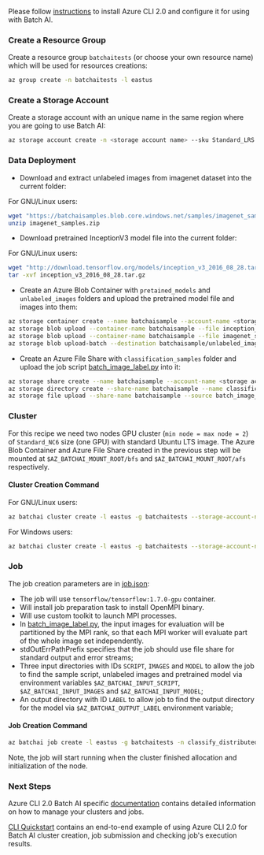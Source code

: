 Please follow [instructions](/documentation/using-azure-cli-20.md) to install Azure CLI 2.0 and configure it for using with Batch AI.

### Create a Resource Group

Create a resource group ```batchaitests``` (or choose your own resource name) which will be used for resources creations:

```sh
az group create -n batchaitests -l eastus
```

### Create a Storage Account

Create a storage account with an unique name in the same region where you are going to use Batch AI:

```sh
az storage account create -n <storage account name> --sku Standard_LRS -l eastus -g batchaitests
```

### Data Deployment

- Download and extract unlabeled images from imagenet dataset into the current folder:

For GNU/Linux users:

```sh
wget "https://batchaisamples.blob.core.windows.net/samples/imagenet_samples.zip?st=2017-09-29T18%3A29%3A00Z&se=2099-12-31T08%3A00%3A00Z&sp=rl&sv=2016-05-31&sr=c&sig=PmhL%2BYnYAyNTZr1DM2JySvrI12e%2F4wZNIwCtf7TRI%2BM%3D" -O imagenet_samples.zip
unzip imagenet_samples.zip
```

- Download pretrained InceptionV3 model file into the current folder:

For GNU/Linux users:

```sh
wget "http://download.tensorflow.org/models/inception_v3_2016_08_28.tar.gz" -O inception_v3_2016_08_28.tar.gz
tar -xvf inception_v3_2016_08_28.tar.gz
```

- Create an Azure Blob Container with `pretained_models` and `unlabeled_images` folders and upload the pretrained model file and images into them:

```sh
az storage container create --name batchaisample --account-name <storage account name>
az storage blob upload --container-name batchaisample --file inception_v3.ckpt --name pretained_models/inception_v3.ckpt --account-name <storage account name>
az storage blob upload --container-name batchaisample --file imagenet_slim_labels.txt --name pretained_models/imagenet_slim_labels.txt --account-name <storage account name> 
az storage blob upload-batch --destination batchaisample/unlabeled_images --source samples --account-name <storage account name>
```

- Create an Azure File Share with `classification_samples` folder and upload the job script [batch_image_label.py](./batch_image_label.py) into it:

```sh
az storage share create --name batchaisample --account-name <storage account name>
az storage directory create --share-name batchaisample --name classification_samples --account-name <storage account name>
az storage file upload --share-name batchaisample --source batch_image_label.py --path classification_samples --account-name <storage account name>
```

### Cluster

For this recipe we need two nodes GPU cluster (`min node = max node = 2`) of `Standard_NC6` size (one GPU) with standard Ubuntu LTS image. The Azure Blob Container and Azure File Share created in the previous step will be mounted at `$AZ_BATCHAI_MOUNT_ROOT/bfs` and `$AZ_BATCHAI_MOUNT_ROOT/afs` respectively.

#### Cluster Creation Command

For GNU/Linux users:

```sh
az batchai cluster create -l eastus -g batchaitests --storage-account-name <storage account name> -n nc6 -s Standard_NC6 --min 2 --max 2 --afs-name batchaisample --afs-mount-path afs --container-name batchaisample --container-mount-path bfs -u $USER -k ~/.ssh/id_rsa.pub
```

For Windows users:

```sh
az batchai cluster create -l eastus -g batchaitests --storage-account-name <storage account name> -n nc6 -s Standard_NC6 --min 2 --max 2 --afs-name batchaisample --afs-mount-path afs --container-name batchaisample --container-mount-path bfs -u <user_name> -p <password>
```

### Job

The job creation parameters are in [job.json](./job.json):

- The job will use `tensorflow/tensorflow:1.7.0-gpu` container.
- Will install job preparation task to install OpenMPI binary.
- Will use custom toolkit to launch MPI processes.
- In [batch_image_label.py](./batch_image_label.py), the input images for evaluation will be partitioned by the MPI rank, so that each MPI worker will evaluate part of the whole image set independently. 
- stdOutErrPathPrefix specifies that the job should use file share for standard output and error streams;
- Three input directories with IDs `SCRIPT`, `IMAGES` and `MODEL` to allow the job to find the sample script, unlabeled images and pretrained model via environment variables `$AZ_BATCHAI_INPUT_SCRIPT`, `$AZ_BATCHAI_INPUT_IMAGES` and `$AZ_BATCHAI_INPUT_MODEL`;
- An output directory with ID `LABEL` to allow job to find the output directory for the model via `$AZ_BATCHAI_OUTPUT_LABEL` environment variable;


#### Job Creation Command

```sh
az batchai job create -l eastus -g batchaitests -n classify_distributed -r nc6 -c job.json
```

Note, the job will start running when the cluster finished allocation and initialization of the node.

### Next Steps

Azure CLI 2.0 Batch AI specific [documentation](/documentation/using-azure-cli-20.md) contains detailed information on
how to manage your clusters and jobs.

[CLI Quickstart](https://docs.microsoft.com/en-us/azure/batch-ai/quickstart-cli) contains an end-to-end example of using
Azure CLI 2.0 for Batch AI cluster creation, job submission and checking job's execution results.